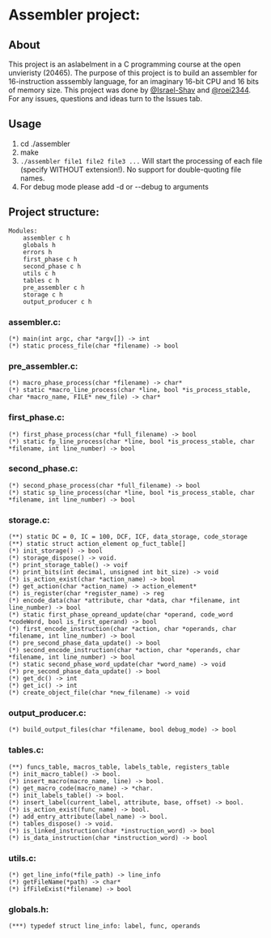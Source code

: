 # Assembler project:

## About
This project is an aslabelment in a C programming course at the open unvieristy (20465). The purpose of this project is to build an assembler for 16-instruction asssembly language, for an imaginary 16-bit CPU and 16 bits of memory size.
This project was done by [@Israel-Shav](//github.com/Israel-Shav) and [@roei2344](//github.com/roei2344).
For any issues, questions and ideas turn to the Issues tab.

## Usage
1) cd ./assembler
2) make
3) `./assembler file1 file2 file3 ...` Will start the processing of each file (specify WITHOUT extension!). No support for double-quoting file names.
4) For debug mode please add -d or --debug to arguments

## Project structure:
    Modules:
        assembler c h
        globals h
        errors h
        first_phase c h
        second_phase c h
        utils c h
        tables c h
        pre_assembler c h
        storage c h
        output_producer c h

### assembler.c:
    (*) main(int argc, char *argv[]) -> int
    (*) static process_file(char *filename) -> bool

### pre_assembler.c:
    (*) macro_phase_process(char *filename) -> char*
    (*) static *macro_line_process(char *line, bool *is_process_stable, char *macro_name, FILE* new_file) -> char*

### first_phase.c:
    (*) first_phase_process(char *full_filename) -> bool
    (*) static fp_line_process(char *line, bool *is_process_stable, char *filename, int line_number) -> bool

### second_phase.c:
    (*) second_phase_process(char *full_filename) -> bool
    (*) static sp_line_process(char *line, bool *is_process_stable, char *filename, int line_number) -> bool

### storage.c:
    (**) static DC = 0, IC = 100, DCF, ICF, data_storage, code_storage
    (**) static struct action_element op_fuct_table[]
    (*) init_storage() -> bool
    (*) storage_dispose() -> void.
    (*) print_storage_table() -> voif
    (*) print_bits(int decimal, unsigned int bit_size) -> void
    (*) is_action_exist(char *action_name) -> bool
    (*) get_action(char *action_name) -> action_element*
    (*) is_register(char *register_name) -> reg
    (*) encode_data(char *attribute, char *data, char *filename, int line_number) -> bool
    (*) static first_phase_opreand_update(char *operand, code_word *codeWord, bool is_first_operand) -> bool
    (*) first_encode_instruction(char *action, char *operands, char *filename, int line_number) -> bool
    (*) pre_second_phase_data_update() -> bool
    (*) second_encode_instruction(char *action, char *operands, char *filename, int line_number) -> bool
    (*) static second_phase_word_update(char *word_name) -> void
    (*) pre_second_phase_data_update() -> bool
    (*) get_dc() -> int
    (*) get_ic() -> int
    (*) create_object_file(char *new_filename) -> void


### output_producer.c:
    (*) build_output_files(char *filename, bool debug_mode) -> bool

### tables.c:
    (**) funcs_table, macros_table, labels_table, registers_table
    (*) init_macro_table() -> bool.
    (*) insert_macro(macro_name, line) -> bool.
    (*) get_macro_code(macro_name) -> *char.
    (*) init_labels_table() -> bool.
    (*) insert_label(current_label, attribute, base, offset) -> bool.
    (*) is_action_exist(func_name) -> bool.
    (*) add_entry_attribute(label_name) -> bool.
    (*) tables_dispose() -> void.
    (*) is_linked_instruction(char *instruction_word) -> bool
    (*) is_data_instruction(char *instruction_word) -> bool

### utils.c:
    (*) get_line_info(*file_path) -> line_info
    (*) getFileName(*path) -> char*
    (*) ifFileExist(*filename) -> bool

### globals.h:
    (***) typedef struct line_info: label, func, operands